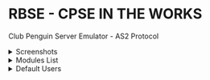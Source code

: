 # RBSE - CPSE IN THE WORKS
Club Penguin Server Emulator - AS2 Protocol

<details> 
<summary>Screenshots</summary>

![Console](https://s11.postimg.org/i4c5ivvs3/kai_kai-_HP-_Notebook_-home-kai-_Documents-_RBSE_011.png)
![Buddy_Online](https://s17.postimg.org/za24gnon3/Screenshot_from_2017-05-15_03_50_12.png)
![Buddy_Accept](https://s17.postimg.org/5w6e12lxb/Screenshot_from_2017-05-15_03_49_40.png)
![Postcards](https://s12.postimg.org/ibs3lkwb1/Screenshot_from_2017-05-15_15_05_53.png)
![Igloos](https://s12.postimg.org/dom1jt8y5/Screenshot_from_2017-05-15_15_06_17.png)
![Stampbook](https://s27.postimg.org/7nev46o5v/Screenshot_from_2017-05-15_15_21_07.png)

</details>

<details> 
<summary>Modules List</summary>
<ul>
  <li>activesupport</li>
  <li>curb</li>
  <li>log4r</li>
  <li>time</li>
  <li>nokogiri</li>
  <li>mysql2</li>
  <li>mysql2-cs-bind</li>
  <li>json</li>
  <li>digest</li>
  <li>bcrypt</li>
  <li>date</li>
  <li>socket</li>
  <li>to_bool</li>
  <li>typhoeus</li>
</ul> 
</details>

<details>
<summary>Default Users</summary>
<b>Username:</b> Lynx <br>
<b>Password:</b> passwordtest
<br><br>
<b>Username:</b> Test <br>
<b>Password:</b> passwordtest
</details>
